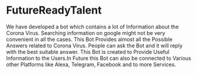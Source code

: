 # FutureReadyTalent

We have developed a bot which contains a lot of Information about the Corona Virus. Searching information on google might not be very convenient in all the cases. This Bot Provides almost all the Possible Answers related to Corona Virus. People can ask the Bot and it will reply with the best suitable answer. This Bot is created to Provide Useful Information to the Users.In Future this Bot can also be connected to Various other Platforms like Alexa, Telegram, Facebook and to more Services.
